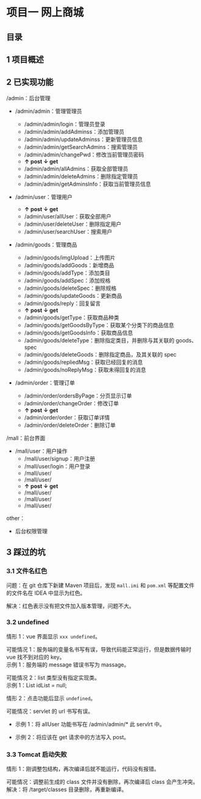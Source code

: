 # 项目一 网上商城

## 目录

## 1 项目概述


## 2 已实现功能

/admin：后台管理
- /admin/admin：管理管理员
  - /admin/admin/login：管理员登录
  - /admin/admin/addAdminss：添加管理员
  - /admin/admin/updateAdminss：更新管理员信息
  - /admin/admin/getSearchAdmins：搜索管理员
  - /admin/admin/changePwd：修改当前管理员密码
  - **↑ post ↓ get**
  - /admin/admin/allAdmins：获取全部管理员
  - /admin/admin/deleteAdmins：删除指定管理员
  - /admin/admin/getAdminsInfo：获取当前管理员信息

- /admin/user：管理用户
  - **↑ post ↓ get**
  - /admin/user/allUser：获取全部用户
  - /admin/user/deleteUser：删除指定用户
  - /admin/user/searchUser：搜索用户

- /admin/goods：管理商品
  - /admin/goods/imgUpload：上传图片
  - /admin/goods/addGoods：新增商品
  - /admin/goods/addType：添加类目
  - /admin/goods/addSpec：添加规格
  - /admin/goods/deleteSpec：删除规格
  - /admin/goods/updateGoods：更新商品
  - /admin/goods/reply：回复留言
  - **↑ post ↓ get**
  - /admin/goods/getType：获取商品种类
  - /admin/goods/getGoodsByType：获取某个分类下的商品信息
  - /admin/goods/getGoodsInfo：获取商品信息
  - /admin/goods/deleteType：删除指定类目，并删除与其关联的 goods、spec
  - /admin/goods/deleteGoods：删除指定商品，及其关联的 spec
  - /admin/goods/repliedMsg：获取已经回复的消息
  - /admin/goods/noReplyMsg：获取未得回复的消息

- /admin/order：管理订单
  - /admin/order/ordersByPage：分页显示订单
  - /admin/order/changeOrder：修改订单
  - **↑ post ↓ get**
  - /admin/order/order：获取订单详情
  - /admin/order/deleteOrder：删除订单


/mall：前台界面
- /mall/user：用户操作
  - /mall/user/signup：用户注册
  - /mall/user/login：用户登录
  - /mall/user/
  - /mall/user/
  - **↑ post ↓ get**
  - /mall/user/
  - /mall/user/
  - /mall/user/

other：
- 后台权限管理


## 3 踩过的坑

### 3.1 文件名红色

问题：在 git 仓库下新建 Maven 项目后，发现 `mall.imi` 和 `pom.xml` 等配置文件的文件名在 IDEA 中显示为红色。

解决：红色表示没有把文件加入版本管理，问题不大。

### 3.2 undefined

情形 1：vue 界面显示 `xxx undefined`。

可能情况 1：服务端的变量名书写有误，导致代码能正常运行，但是数据传输时 vue 找不到对应的 key。  
示例 1：服务端的 message 错误书写为 massage。

可能情况 2：list 类型没有指定实现类。  
示例 1：List<Integer> idList = null;

情形 2：点击功能后显示 `undefined`。  

可能情况：servlet 的 url 书写有误。  
- 示例 1：将 allUser 功能书写在 /admin/admin/* 此 servlrt 中。

- 示例 2：将应该在 get 请求中的方法写入 post。

### 3.3 Tomcat 启动失败

情形 1：刚调整包结构，再次编译后就不能运行，代码没有报错。

可能情况：调整前生成的 class 文件并没有删除，再次编译后 class 会产生冲突。  
解决：将 /target/classes 目录删除，再重新编译。